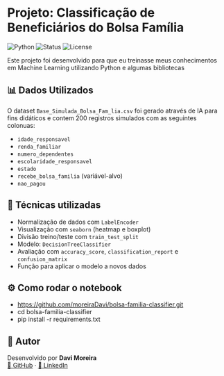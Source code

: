 # Projeto: Classificação de Beneficiários do Bolsa Família

![Python](https://img.shields.io/badge/Python-3.11-blue)
![Status](https://img.shields.io/badge/status-em%20desenvolvimento-yellow)
![License](https://img.shields.io/badge/license-MIT-green)

Este projeto foi desenvolvido para que eu treinasse meus conhecimentos em Machine Learning utilizando Python e algumas bibliotecas

##  📊 Dados Utilizados

O dataset `Base_Simulada_Bolsa_Fam_lia.csv` foi gerado através de IA para fins didáticos e contem 200 registros simulados com as seguintes colonuas:
- `idade_responsavel`
- `renda_familiar`
- `numero_dependentes`
- `escolaridade_responsavel`
- `estado`
- `recebe_bolsa_familia` (variável-alvo)
- `nao_pagou`

## 🧠 Técnicas utilizadas

- Normalização de dados com `LabelEncoder`
- Visualização com `seaborn` (heatmap e boxplot)
- Divisão treino/teste com `train_test_split`
- Modelo: `DecisionTreeClassifier`
- Avaliação com `accuracy_score`, `classification_report` e `confusion_matrix`
- Função para aplicar o modelo a novos dados

## ⚙️ Como rodar o notebook

- https://github.com/moreiraDavi/bolsa-familia-classifier.git
- cd bolsa-familia-classifier
- pip install -r requirements.txt
  
## 👤 Autor

Desenvolvido por **Davi Moreira**  
[🔗 GitHub](https://github.com/moreiraDavi) · [🔗 LinkedIn](https://linkedin.com/in/davi-moreira-631974289)

